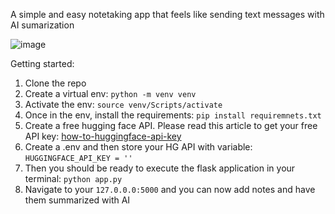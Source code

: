 A simple and easy notetaking app that feels like sending text messages with AI sumarization 

![image](https://github.com/user-attachments/assets/fd3ac208-fb88-4138-9879-51271e44b6e2)

Getting started:
1. Clone the repo
2. Create a virtual env: ````python -m venv venv````
3. Activate the env: ````source venv/Scripts/activate````
4. Once in the env, install the requirements: ````pip install requiremnets.txt````
5. Create a free hugging face API. Please read this article to get your free API key: [how-to-huggingface-api-key](https://www.geeksforgeeks.org/how-to-access-huggingface-api-key/)
6. Create a .env and then store your HG API with variable: ````HUGGINGFACE_API_KEY = ''````
7. Then you should be ready to execute the flask application in your terminal: ````python app.py````
8. Navigate to your ````127.0.0.0:5000```` and you can now add notes and have them summarized with AI
